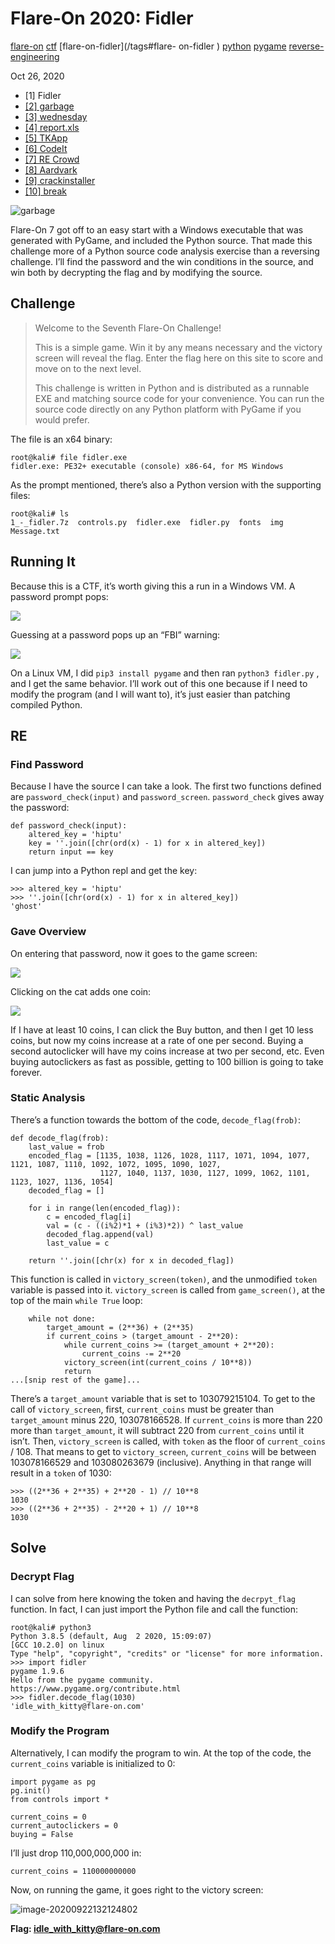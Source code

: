 # Flare-On 2020: Fidler

[flare-on](/tags#flare-on ) [ctf](/tags#ctf ) [flare-on-fidler](/tags#flare-
on-fidler ) [python](/tags#python ) [pygame](/tags#pygame ) [reverse-
engineering](/tags#reverse-engineering )  
  
Oct 26, 2020

  * [1] Fidler
  * [[2] garbage](/flare-on-2020/garbage)
  * [[3] wednesday](/flare-on-2020/wednesday)
  * [[4] report.xls](/flare-on-2020/report)
  * [[5] TKApp](/flare-on-2020/tkapp)
  * [[6] CodeIt](/flare-on-2020/codeit)
  * [[7] RE Crowd](/flare-on-2020/recrowd)
  * [[8] Aardvark](/flare-on-2020/aardvark)
  * [[9] crackinstaller](/flare-on-2020/crackinstaller)
  * [[10] break](/flare-on-2020/break)

![garbage](https://0xdfimages.gitlab.io/img/flare2020-fidler-cover.png)

Flare-On 7 got off to an easy start with a Windows executable that was
generated with PyGame, and included the Python source. That made this
challenge more of a Python source code analysis exercise than a reversing
challenge. I’ll find the password and the win conditions in the source, and
win both by decrypting the flag and by modifying the source.

## Challenge

> Welcome to the Seventh Flare-On Challenge!
>
> This is a simple game. Win it by any means necessary and the victory screen
> will reveal the flag. Enter the flag here on this site to score and move on
> to the next level.
>
> This challenge is written in Python and is distributed as a runnable EXE and
> matching source code for your convenience. You can run the source code
> directly on any Python platform with PyGame if you would prefer.

The file is an x64 binary:

    
    
    root@kali# file fidler.exe 
    fidler.exe: PE32+ executable (console) x86-64, for MS Windows
    

As the prompt mentioned, there’s also a Python version with the supporting
files:

    
    
    root@kali# ls
    1_-_fidler.7z  controls.py  fidler.exe  fidler.py  fonts  img  Message.txt
    

## Running It

Because this is a CTF, it’s worth giving this a run in a Windows VM. A
password prompt pops:

![](https://0xdfimages.gitlab.io/img/image-20200913145425224.png)

Guessing at a password pops up an “FBI” warning:

![](https://0xdfimages.gitlab.io/img/image-20200913145500567.png)

On a Linux VM, I did `pip3 install pygame` and then ran `python3 fidler.py` ,
and I get the same behavior. I’ll work out of this one because if I need to
modify the program (and I will want to), it’s just easier than patching
compiled Python.

## RE

### Find Password

Because I have the source I can take a look. The first two functions defined
are `password_check(input)` and `password_screen`. `password_check` gives away
the password:

    
    
    def password_check(input):
        altered_key = 'hiptu'
        key = ''.join([chr(ord(x) - 1) for x in altered_key])
        return input == key
    

I can jump into a Python repl and get the key:

    
    
    >>> altered_key = 'hiptu'
    >>> ''.join([chr(ord(x) - 1) for x in altered_key])
    'ghost'
    

### Gave Overview

On entering that password, now it goes to the game screen:

![](https://0xdfimages.gitlab.io/img/image-20200913150037775.png)

Clicking on the cat adds one coin:

![](https://0xdfimages.gitlab.io/img/image-20200913150110452.png)

If I have at least 10 coins, I can click the Buy button, and then I get 10
less coins, but now my coins increase at a rate of one per second. Buying a
second autoclicker will have my coins increase at two per second, etc. Even
buying autoclickers as fast as possible, getting to 100 billion is going to
take forever.

### Static Analysis

There’s a function towards the bottom of the code, `decode_flag(frob)`:

    
    
    def decode_flag(frob):
        last_value = frob
        encoded_flag = [1135, 1038, 1126, 1028, 1117, 1071, 1094, 1077, 1121, 1087, 1110, 1092, 1072, 1095, 1090, 1027,
                        1127, 1040, 1137, 1030, 1127, 1099, 1062, 1101, 1123, 1027, 1136, 1054]
        decoded_flag = []
    
        for i in range(len(encoded_flag)):
            c = encoded_flag[i]
            val = (c - ((i%2)*1 + (i%3)*2)) ^ last_value
            decoded_flag.append(val)
            last_value = c
    
        return ''.join([chr(x) for x in decoded_flag])
    

This function is called in `victory_screen(token)`, and the unmodified `token`
variable is passed into it. `victory_screen` is called from `game_screen()`,
at the top of the main `while True` loop:

    
    
        while not done:
            target_amount = (2**36) + (2**35)
            if current_coins > (target_amount - 2**20):
                while current_coins >= (target_amount + 2**20):
                    current_coins -= 2**20
                victory_screen(int(current_coins / 10**8))
                return
    ...[snip rest of the game]...
    

There’s a `target_amount` variable that is set to 103079215104. To get to the
call of `victory_screen`, first, `current_coins` must be greater than
`target_amount` minus 220, 103078166528. If `current_coins` is more than 220
more than `target_amount`, it will subtract 220 from `current_coins` until it
isn’t. Then, `victory_screen` is called, with `token` as the floor of
`current_coins` / 108. That means to get to `victory_screen`, `current_coins`
will be between 103078166529 and 103080263679 (inclusive). Anything in that
range will result in a `token` of 1030:

    
    
    >>> ((2**36 + 2**35) + 2**20 - 1) // 10**8
    1030
    >>> ((2**36 + 2**35) - 2**20 + 1) // 10**8
    1030
    

## Solve

### Decrypt Flag

I can solve from here knowing the token and having the `decrpyt_flag`
function. In fact, I can just import the Python file and call the function:

    
    
    root@kali# python3
    Python 3.8.5 (default, Aug  2 2020, 15:09:07) 
    [GCC 10.2.0] on linux
    Type "help", "copyright", "credits" or "license" for more information.
    >>> import fidler
    pygame 1.9.6
    Hello from the pygame community. https://www.pygame.org/contribute.html
    >>> fidler.decode_flag(1030)
    'idle_with_kitty@flare-on.com'
    

### Modify the Program

Alternatively, I can modify the program to win. At the top of the code, the
`current_coins` variable is initialized to 0:

    
    
    import pygame as pg
    pg.init()
    from controls import *
    
    current_coins = 0
    current_autoclickers = 0
    buying = False
    

I’ll just drop 110,000,000,000 in:

    
    
    current_coins = 110000000000
    

Now, on running the game, it goes right to the victory screen:

![image-20200922132124802](https://0xdfimages.gitlab.io/img/image-20200922132124802.png)

**Flag: idle_with_kitty@flare-on.com**

[](/flare-on-2020/fidler)

